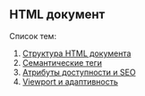 ## HTML документ ##

Список тем:
1. [Структура HTML документа](01-Structure-HTML-document.md)
2. [Семантические теги](02-Semantic-tags.md)
3. [Атрибуты доступности и SEO](03-Attributes-accessibility-and-SEO.md)
4. [Viewport и адаптивность](04-Viewport-and-adaptability.md)